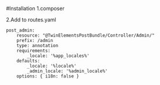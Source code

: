#Installation
1.composer 

2.Add to routes.yaml
```
post_admin:
    resource: "@TwinElementsPostBundle/Controller/Admin/"
    prefix: /admin
    type: annotation
    requirements:
        _locale: '%app_locales%'
    defaults:
        _locale: '%locale%'
        _admin_locale: '%admin_locale%'
    options: { i18n: false }
```
